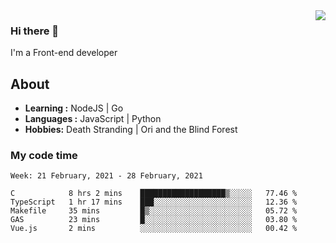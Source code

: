 <img align='right' src="https://github-readme-stats.vercel.app/api?username=strugglebak&show_icons=true">

### Hi there 👋

I'm a Front-end developer

## About

-  **Learning :** NodeJS | Go
-  **Languages :** JavaScript | Python
-  **Hobbies:** Death Stranding | Ori and the Blind Forest

### My code time

<!--START_SECTION:waka-->
```text
Week: 21 February, 2021 - 28 February, 2021

C            8 hrs 2 mins    ███████████████████▒░░░░░   77.46 % 
TypeScript   1 hr 17 mins    ███░░░░░░░░░░░░░░░░░░░░░░   12.36 % 
Makefile     35 mins         █▒░░░░░░░░░░░░░░░░░░░░░░░   05.72 % 
GAS          23 mins         █░░░░░░░░░░░░░░░░░░░░░░░░   03.80 % 
Vue.js       2 mins          ░░░░░░░░░░░░░░░░░░░░░░░░░   00.42 % 
```
<!--END_SECTION:waka-->
